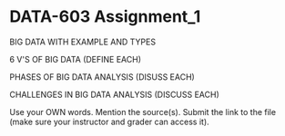 # DATA-603 Assignment_1

BIG DATA WITH EXAMPLE AND TYPES


6 V'S OF BIG DATA (DEFINE EACH)


PHASES OF BIG DATA ANALYSIS (DISUSS EACH)


CHALLENGES IN BIG DATA ANALYSIS (DISCUSS EACH)


Use your OWN words. Mention the source(s).
Submit the link to the file (make sure your instructor and grader can access it).
